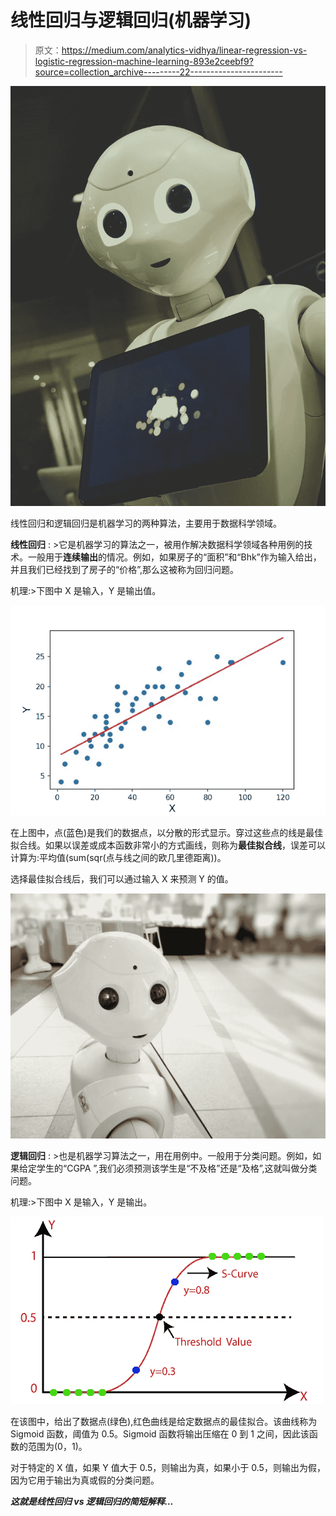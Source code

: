 # 线性回归与逻辑回归(机器学习)

> 原文：<https://medium.com/analytics-vidhya/linear-regression-vs-logistic-regression-machine-learning-893e2ceebf9?source=collection_archive---------22----------------------->

![](img/ee682a24a93bed139ecaae1d06e43d1b.png)

线性回归和逻辑回归是机器学习的两种算法，主要用于数据科学领域。

**线性回归** : >它是机器学习的算法之一，被用作解决数据科学领域各种用例的技术。一般用于**连续输出**的情况。例如，如果房子的“面积”和“Bhk”作为输入给出，并且我们已经找到了房子的“价格”,那么这被称为回归问题。

机理:>下图中 X 是输入，Y 是输出值。

![](img/72a3f317f34be3888f6d10c25d946b93.png)

在上图中，点(蓝色)是我们的数据点，以分散的形式显示。穿过这些点的线是最佳拟合线。如果以误差或成本函数非常小的方式画线，则称为**最佳拟合线**，误差可以计算为:平均值(sum(sqr(点与线之间的欧几里德距离))。

选择最佳拟合线后，我们可以通过输入 X 来预测 Y 的值。

![](img/d1b8452a378fd9ed4041b4c013122f33.png)

**逻辑回归** : >也是机器学习算法之一，用在用例中。一般用于分类问题。例如，如果给定学生的“CGPA ”,我们必须预测该学生是“不及格”还是“及格”,这就叫做分类问题。

机理:>下图中 X 是输入，Y 是输出。

![](img/7da72d76e1d71f3713892d6d10b767ac.png)

在该图中，给出了数据点(绿色),红色曲线是给定数据点的最佳拟合。该曲线称为 Sigmoid 函数，阈值为 0.5。Sigmoid 函数将输出压缩在 0 到 1 之间，因此该函数的范围为(0，1)。

对于特定的 X 值，如果 Y 值大于 0.5，则输出为真，如果小于 0.5，则输出为假，因为它用于输出为真或假的分类问题。

***这就是线性回归 vs 逻辑回归的简短解释…***